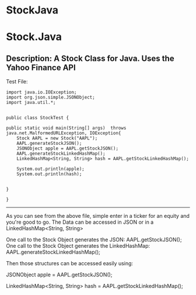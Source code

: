 # StockJava
# Stock.Java 

Description: A Stock Class for Java. Uses the Yahoo Finance API
--------------------------------------------------------------------------------
Test File:

	import java.io.IOException;
	import org.json.simple.JSONObject;
	import java.util.*;


	public class StockTest {

	public static void main(String[] args)  throws java.net.MalformedURLException, IOException{
		Stock AAPL = new Stock("AAPL");
		AAPL.generateStockJSON();
		JSONObject apple = AAPL.getStockJSON();
		AAPL.generateStockLinkedHashMap();
		LinkedHashMap<String, String> hash = AAPL.getStockLinkedHashMap();
		
		System.out.println(apple);
		System.out.println(hash);
		

	}

	}

----------------------------------------------------------------------------------

As you can see from the above file, simple enter in a ticker for an equity and 
you're good to go.  The Data can be accessed in JSON or in a LinkedHashMap<String, String>

One call to the Stock Object generates the JSON: AAPL.getStockJSON();
One call to the Stock Object generates the LinkedHashMap: AAPL.generateStockLinkedHashMap();

Then those structures can be accessed easily using: 

JSONObject apple = AAPL.getStockJSON();

LinkedHashMap<String, String> hash = AAPL.getStockLinkedHashMap();	


